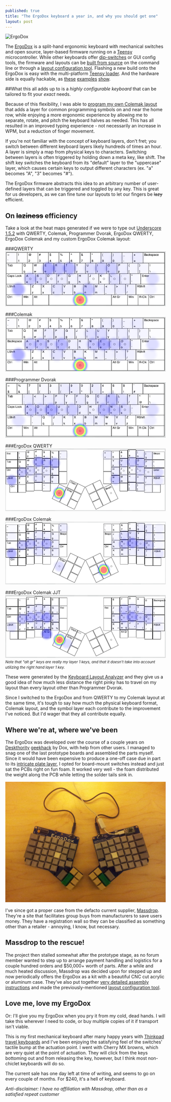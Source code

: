 ```yaml
---
published: true
title: "The ErgoDox keyboard a year in, and why you should get one"
layout: post
---
```


![ErgoDox](https://d3jqoivu6qpygv.cloudfront.net/img_bucket/ergodox/_W3T2166.jpg)

The [ErgoDox][] is a split-hand ergonomic keyboard with mechanical switches and open source, layer-based firmware running on a [Teensy][] microcontroller. While other keyboards offer [dip-switches][codekeyboard] or GUI config tools, the firmware and layouts can be [built from source][0] on the command line or through a [layout configuration tool][]. Flashing a new build onto the ErgoDox is easy with the multi-platform [Teensy loader][]. And the hardware side is equally hackable, as [these][3] [examples][4] [show][5].

##What this all adds up to is a *highly configurable keyboard* that can be tailored to fit your *exact* needs.

Because of this flexibility, I was able to [program my own Colemak layout][mylayout] that adds a layer for common programming symbols on and near the home row, while enjoying a more ergonomic experience by allowing me to separate, rotate, and pitch the keyboard halves as needed. This has all resulted in an improved typing experience - not necessarily an increase in WPM, but a reduction of finger movement.

If you're not familiar with the concept of keyboard layers, don't fret; you switch between different keyboard layers likely hundreds of times an hour. A layer is simply a map from physical keys to characters. Switching between layers is often triggered by holding down a meta key, like shift. The shift key switches the keyboard from its "default" layer to the "uppercase" layer, which causes certain keys to output different characters (ex. "a" becomes "A", "3" becomes "#").

The ErgoDox firmware abstracts this idea to an arbitrary number of user-defined layers that can be triggered and toggled by any key. This is great for us developers, as we can fine tune our layouts to let our fingers be ~~lazy~~ efficient.

## On ~~laziness~~ efficiency

Take a look at the heat maps generated if we were to type out [Underscore 1.5.2](/assets/bower_components/underscore/underscore.js) with QWERTY, Colemak, Programmer Dvorak, ErgoDox QWERTY, ErgoDox Colemak and my custom ErgoDox Colemak layout:

###QWERTY
[![QWERTY](/assets/media/heat-qwerty.png)](/assets/media/heat-qwerty.png)

###Colemak
[![Colemak](/assets/media/heat-colemak.png)](/assets/media/heat-colemak.png)

###Programmer Dvorak
[![Programmer Dvorak](/assets/media/heat-programmer-dvorak.png)](/assets/media/heat-programmer-dvorak.png)

###ErgoDox QWERTY
[![ErgoDox QWERTY](/assets/media/heat-ergo-qwerty.png)](/assets/media/heat-ergo-qwerty.png)

###ErgoDox Colemak
[![ErgoDox Colemak](/assets/media/heat-ergo-colemak.png)](/assets/media/heat-ergo-colemak.png)

###ErgoDox Colemak JJT
[![ErgoDox Colemak JJT](/assets/media/heat-ergo-jjt.png)](/assets/media/heat-ergo-jjt.png)
<small>*Note that "alt gr" keys are really my layer 1 keys, and that it doesn't take into account utilizing the right hand layer 1 key.*</small>

These were generated by the [Keyboard Layout Analyzer](http://patorjk.com/keyboard-layout-analyzer/) and they give us a good idea of how much less distance the right pinky has to travel on my layout than every layout other than Programmer Dvorak.

Since I switched to the ErgoDox and from QWERTY to my Colemak layout at the same time, it's tough to say how much the physical keyboard format, Colemak layout, and the symbol layer each contribute to the improvement I've noticed. But I'd wager that they all contribute equally.

## Where we're at, where we've been

The ErgoDox was developed over the course of a couple years on [Deskthority][] [geekhack][] by Dox, with help from other users. I managed to snag one of the last prototype boards and assembled the parts myself. Since it would have been expensive to produce a one-off case due in part to its [intricate plate layer][10], I opted for board-mount switches instead and just sat the PCBs right on fun foam. It worked very well - the foam distributed the weight along the PCB while letting the solder tails sink in.

![jjt-ergo-prototype.jpg](/assets/media/jjt-ergo-prototype.jpg)

I've since got a proper case from the defacto current supplier, [Massdrop][]. They're a site that facilitates group buys from manufacturers to save users money. They have a registration wall so they can be classified as something other than a retailer - annoying, I know, but necessary.

## Massdrop to the rescue!

The project then stalled somewhat after the prototype stage, as no forum member wanted to step up to arrange payment handling and logistics for a couple hundred orders and $50,000+ worth of parts. After a while and much heated discussion, Massdrop was decided upon for stepped up and now periodically offers the ErgoDox as a kit with a beautiful CNC cut acrylic or aluminum case. They've also put together [very detailed assembly instructions][20] and made the previously-mentioned [layout configuration tool][].

## Love me, love my ErgoDox

Or: I'll give you my ErgoDox when you pry it from my cold, dead hands. I will take this wherever I need to code, or buy multiple copies of it if transport isn't viable. 

This is my first mechanical keyboard after many happy years with [Thinkpad travel keyboards][2] and I've been enjoying the satisfying feel of the switches' tactile bump at the actuation point. I went with Cherry MX browns, which are very quiet at the point of actuation. They will click from the keys bottoming out and from releasing the key, however, but I think most non-chiclet keyboards will do so.

The current sale has one day left at time of writing, and seems to go on every couple of months. For $240, it's a hell of keyboard.

*Anti-disclaimer: I have no affiliation with Massdrop, other than as a satisfied repeat customer* 



[ErgoDox]: http://ergodox.org/
[Teensy]: http://www.pjrc.com/teensy/
[geekhack]: http://geekhack.org/
[Deskthority]: http://deskthority.net/
[layout configuration tool]: https://www.massdrop.com/ext/ergodox
[Teensy loader]: http://www.pjrc.com/teensy/loader.html
[codekeyboard]: http://codekeyboards.com/
[mylayout]: https://github.com/jjt/ergodox-firmware/blob/master/src/keyboard/ergodox/layout/colemak-symbol-mod.c
[Massdrop]: https://massdrop.com

[0]: https://github.com/benblazak/ergodox-firmware
[2]: http://www.ideacouture.com/blog/wp-content/uploads/2009/09/thinkpad-keyboard-beauty-1024x402.jpg
[3]: http://geekhack.org/index.php?topic=43709.0
[4]: http://farm4.staticflickr.com/3833/8943930400_c2e1f0b47e_z.jpg
[5]: http://geekhack.org/index.php?topic=46860.msg996709#msg996709
[6]: http://www.kinesis-ergo.com/images/cont-above-hands-blk630x390.jpg

[10]: http://i.imgur.com/cw4nX0w.png
[20]: https://www.massdrop.com/ext/ergodox/assembly